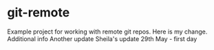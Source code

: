 # git-remote

Example project for working with remote git repos.
Here is my change.
Additional info
Another update
Sheila's update 29th May - first day